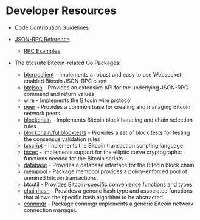 # Developer Resources

* [Code Contribution Guidelines](https://github.com/giangnamnabka/btcd/tree/master/docs/code_contribution_guidelines.md)

* [JSON-RPC Reference](https://github.com/giangnamnabka/btcd/tree/master/docs/json_rpc_api.md)
  * [RPC Examples](https://github.com/giangnamnabka/btcd/tree/master/docs/json_rpc_api.md#ExampleCode)

* The btcsuite Bitcoin-related Go Packages:
  * [btcrpcclient](https://github.com/giangnamnabka/btcd/tree/master/rpcclient) - Implements a
    robust and easy to use Websocket-enabled Bitcoin JSON-RPC client
  * [btcjson](https://github.com/giangnamnabka/btcd/tree/master/btcjson) - Provides an extensive API
    for the underlying JSON-RPC command and return values
  * [wire](https://github.com/giangnamnabka/btcd/tree/master/wire) - Implements the
    Bitcoin wire protocol
  * [peer](https://github.com/giangnamnabka/btcd/tree/master/peer) -
    Provides a common base for creating and managing Bitcoin network peers.
  * [blockchain](https://github.com/giangnamnabka/btcd/tree/master/blockchain) -
    Implements Bitcoin block handling and chain selection rules
  * [blockchain/fullblocktests](https://github.com/giangnamnabka/btcd/tree/master/blockchain/fullblocktests) -
    Provides a set of block tests for testing the consensus validation rules
  * [txscript](https://github.com/giangnamnabka/btcd/tree/master/txscript) -
    Implements the Bitcoin transaction scripting language
  * [btcec](https://github.com/giangnamnabka/btcd/tree/master/btcec) - Implements
    support for the elliptic curve cryptographic functions needed for the
    Bitcoin scripts
  * [database](https://github.com/giangnamnabka/btcd/tree/master/database) -
    Provides a database interface for the Bitcoin block chain
  * [mempool](https://github.com/giangnamnabka/btcd/tree/master/mempool) -
    Package mempool provides a policy-enforced pool of unmined bitcoin
    transactions.
  * [btcutil](https://github.com/btcsuite/btcutil) - Provides Bitcoin-specific
    convenience functions and types
  * [chainhash](https://github.com/giangnamnabka/btcd/tree/master/chaincfg/chainhash) -
    Provides a generic hash type and associated functions that allows the
    specific hash algorithm to be abstracted.
  * [connmgr](https://github.com/giangnamnabka/btcd/tree/master/connmgr) -
    Package connmgr implements a generic Bitcoin network connection manager.
